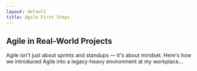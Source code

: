 ```yaml
---
layout: default
title: Agile First Steps
---
```


## Agile in Real-World Projects

Agile isn't just about sprints and standups — it's about mindset. Here's how we introduced Agile into a legacy-heavy environment at my workplace...

